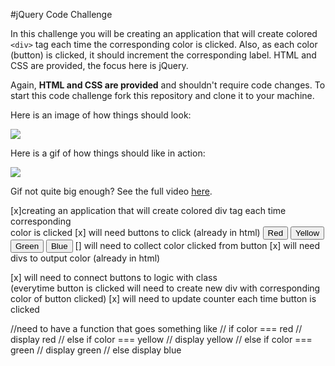 #jQuery Code Challenge

In this challenge you will be creating an application that will create colored `<div>` tag each time the corresponding color is clicked. Also, as each color (button) is clicked, it should increment the corresponding label. HTML and CSS are provided, the focus here is jQuery.

Again, **HTML and CSS are provided** and shouldn't require code changes. To start this code challenge fork this repository and clone it to your machine.

Here is an image of how things should look:

![](http://i.imgur.com/kNR9bsI.png)

Here is a gif of how things should like in action:

![](http://i.giphy.com/l46CjOg8GvCqz9igM.gif)

Gif not quite big enough? See the full video [here](https://dl.dropboxusercontent.com/u/86491916/Exp-Trm-Final.mp4).

<!--<video src="https://dl.dropboxusercontent.com/u/86491916/Exp-Trm-Final.mp4">-->

<!--<video>-->
<!--  <source src="https://dl.dropboxusercontent.com/u/86491916/Exp-Trm-Final.mp4" type="video/mp4">-->
<!--</video>-->

[x]creating an application that will create colored div tag each time corresponding   
  color is clicked
[x] will need buttons to click (already in html)
    <button class="color-button" data-color="red">Red</button>
    <button class="color-button" data-color="yellow">Yellow</button>
    <button class="color-button" data-color="green">Green</button>
    <button class="color-button" data-color="blue">Blue</button>
[] will need to collect color clicked from button
[x] will need divs to output color (already in html)
    <div class="container">
[x] will need to connect buttons to logic with class  
    (everytime button is clicked will need to create new div with corresponding color of button clicked)
[x] will need to update counter each time button is clicked

//need to have a function that goes something like
// if color === red
// display red
// else if color === yellow
// display yellow
// else if color === green
// display green
// else display blue
